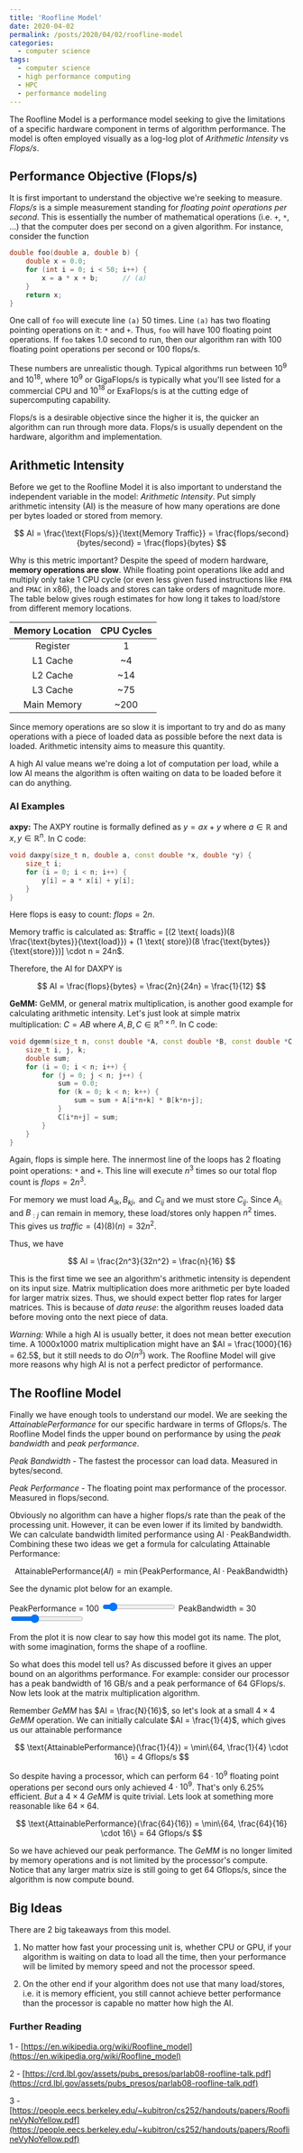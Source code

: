 ```yaml
---
title: 'Roofline Model'
date: 2020-04-02
permalink: /posts/2020/04/02/roofline-model
categories:
  - computer science
tags:
  - computer science
  - high performance computing
  - HPC
  - performance modeling
---
```


The Roofline Model is a performance model seeking to give the limitations of a specific hardware component in terms of algorithm performance. The model is often employed visually as a log-log plot of _Arithmetic Intensity_ vs _Flops/s_. 

## Performance Objective (Flops/s)
It is first important to understand the objective we're seeking to measure. _Flops/s_ is a simple measurement standing for _floating point operations per second_. This is essentially the number of mathematical operations (i.e. `+`, `*`, ...) that the computer does per second on a given algorithm. For instance, consider the function

```c++
double foo(double a, double b) {
    double x = 0.0;
    for (int i = 0; i < 50; i++) {
        x = a * x + b;      // (a)
    }
    return x;
}
```

One call of `foo` will execute line `(a)` 50 times. Line `(a)` has two floating pointing operations on it: `*` and `+`. Thus, `foo` will have 100 floating point operations. If `foo` takes 1.0 second to run, then our algorithm ran with 100 floating point operations per second or 100 flops/s. 

These numbers are unrealistic though. Typical algorithms run between $10^9$ and $10^{18}$, where $10^9$ or GigaFlops/s is typically what you'll see listed for a commercial CPU and $10^{18}$ or ExaFlops/s is at the cutting edge of supercomputing capability.

Flops/s is a desirable objective since the higher it is, the quicker an algorithm can run through more data. Flops/s is usually dependent on the hardware, algorithm and implementation.

## Arithmetic Intensity
Before we get to the Roofline Model it is also important to understand the independent variable in the model: _Arithmetic Intensity_. Put simply arithmetic intensity (AI) is the measure of how many operations are done per bytes loaded or stored from memory.

$$ AI = \frac{\text{Flops/s}}{\text{Memory Traffic}} = \frac{flops/second}{bytes/second} = \frac{flops}{bytes} $$

Why is this metric important? Despite the speed of modern hardware, __memory operations are slow__. While floating point operations like add and multiply only take 1 CPU cycle (or even less given fused instructions like `FMA` and `FMAC` in x86), the loads and stores can take orders of magnitude more. The table below gives rough estimates for how long it takes to load/store from different memory locations.

| Memory Location | CPU Cycles |
| :-------------: | :--------: |
|    Register     |     1      |
|    L1 Cache     |     ~4     |
|    L2 Cache     |    ~14     |
|    L3 Cache     |    ~75     |
|   Main Memory   |    ~200    |

Since memory operations are so slow it is important to try and do as many operations with a piece of loaded data as possible before the next data is loaded. Arithmetic intensity aims to measure this quantity.

A high AI value means we're doing a lot of computation per load, while a low AI means the algorithm is often waiting on data to be loaded before it can do anything.


### AI Examples
**axpy:** The AXPY routine is formally defined as $y = ax + y$ where $a\in\mathbb{R}$ and $x,y\in\mathbb{R}^n$. In C code:

```c++
void daxpy(size_t n, double a, const double *x, double *y) {
    size_t i;
    for (i = 0; i < n; i++) {
        y[i] = a * x[i] + y[i];
    }
}
```

Here flops is easy to count: $flops = 2n$.

Memory traffic is calculated as: $traffic = [(2 \text{ loads})(8 \frac{\text{bytes}}{\text{load}}) + (1 \text{ store})(8 \frac{\text{bytes}}{\text{store}})] \cdot n = 24n$.

Therefore, the AI for DAXPY is

$$ AI = \frac{flops}{bytes} = \frac{2n}{24n} = \frac{1}{12} $$

**GeMM:** GeMM, or general matrix multiplication, is another good example for calculating arithmetic intensity. Let's just look at simple matrix multiplication: $C=AB$ where $A,B,C \in \mathbb{R}^{n \times n}$. In C code:

```c++
void dgemm(size_t n, const double *A, const double *B, const double *C) {
    size_t i, j, k;
    double sum;
    for (i = 0; i < n; i++) {
        for (j = 0; j < n; j++) {
            sum = 0.0;
            for (k = 0; k < n; k++) {
                sum = sum + A[i*n+k] * B[k*n+j];
            }
            C[i*n+j] = sum;
        }
    }
}
```

Again, flops is simple here. The innermost line of the loops has 2 floating point operations: `*` and `+`. This line will execute $n^3$ times so our total flop count is $flops = 2n^3$.

For memory we must load $A_{ik}, B_{kj}, \text{ and } C_{ij}$ and we must store $C_{ij}$. Since $A_{i:}$ and $B_{:j}$ can remain in memory, these load/stores only happen $n^2$ times. This gives us $traffic = (4)(8)(n) = 32n^2$.

Thus, we have 

$$ AI = \frac{2n^3}{32n^2} = \frac{n}{16} $$

This is the first time we see an algorithm's arithmetic intensity is dependent on its input size. Matrix multiplication does more arithmetic per byte loaded for larger matrix sizes. Thus, we should expect better flop rates for larger matrices. This is because of _data reuse_: the algorithm reuses loaded data before moving onto the next piece of data.

_Warning:_ While a high AI is usually better, it does not mean better execution time. A 1000x1000 matrix multiplication might have an $AI = \frac{1000}{16} = 62.5$, but it still needs to do $O(n^3)$ work. The Roofline Model will give more reasons why high AI is not a perfect predictor of performance.

## The Roofline Model

Finally we have enough tools to understand our model. We are seeking the _AttainablePerformance_ for our specific hardware in terms of Gflops/s. The Roofline Model finds the upper bound on performance by using the _peak bandwidth_ and _peak performance_.

_Peak Bandwidth_ - The fastest the processor can load data. Measured in bytes/second.

_Peak Performance_ - The floating point max performance of the processor. Measured in flops/second.

Obviously no algorithm can have a higher flops/s rate than the peak of the processing unit. However, it can be even lower if its limited by bandwidth. We can calculate bandwidth limited performance using $\text{AI} \cdot \text{PeakBandwidth}$. Combining these two ideas we get a formula for calculating Attainable Performance:

$$ \text{AttainablePerformance}(AI) = \min\{\text{PeakPerformance}, \text{AI} \cdot \text{PeakBandwidth}\} $$

See the dynamic plot below for an example.

<script src="https://cdn.plot.ly/plotly-latest.min.js"></script>
<script type="text/javascript" src="{{ base_path }}/assets/js/posts/roofline.js"></script>
<div id="slider-container">
    <label>PeakPerformance = <span id="MaxPerformanceValue">100</span></label>
    <input type="range" min="1" max="1000" value="100" class="slider" id="MaxPerformance" style="border: none;">
    <label>PeakBandwidth = <span id="MaxBandwidthValue">30</span></label>
    <input type="range" min="1" max="100" value="32" class="slider" id="MaxBandwidth">
</div>
<div id="roofline-plot"></div>


From the plot it is now clear to say how this model got its name. The plot, with some imagination, forms the shape of a roofline.

So what does this model tell us? As discussed before it gives an upper bound on an algorithms performance. For example: consider our processor has a peak bandwidth of 16 GB/s and a peak performance of 64 GFlops/s. Now lets look at the matrix multiplication algorithm.

Remember _GeMM_ has $AI = \frac{N}{16}$, so let's look at a small $4\times 4$ $GeMM$ operation. We can initially calculate $AI = \frac{1}{4}$, which gives us our attainable performance

$$ \text{AttainablePerformance}(\frac{1}{4}) = \min\{64, \frac{1}{4} \cdot 16\} = 4 Gflops/s $$

So despite having a processor, which can perform $64\cdot 10^{9}$ floating point operations per second ours only achieved $4 \cdot 10^{9}$. That's only 6.25% efficient. _But_ a $4\times 4$ _GeMM_ is quite trivial. Lets look at something more reasonable like $64\times 64$.

$$ \text{AttainablePerformance}(\frac{64}{16}) = \min\{64, \frac{64}{16} \cdot 16\} = 64 Gflops/s $$

So we have achieved our peak performance. The _GeMM_ is no longer limited by memory operations and is not limited by the processor's compute. Notice that any larger matrix size is still going to get 64 Gflops/s, since the algorithm is now compute bound.


## Big Ideas
There are 2 big takeaways from this model.

1. No matter how fast your processing unit is, whether CPU or GPU, if your algorithm is waiting on data to load all the time, then your performance will be limited by memory speed and not the processor speed.

2. On the other end if your algorithm does not use that many load/stores, i.e. it is memory efficient, you still cannot achieve better performance than the processor is capable no matter how high the AI.



### Further Reading
1 - [https://en.wikipedia.org/wiki/Roofline_model](https://en.wikipedia.org/wiki/Roofline_model)

2 - [https://crd.lbl.gov/assets/pubs_presos/parlab08-roofline-talk.pdf](https://crd.lbl.gov/assets/pubs_presos/parlab08-roofline-talk.pdf)

3 - [https://people.eecs.berkeley.edu/~kubitron/cs252/handouts/papers/RooflineVyNoYellow.pdf](https://people.eecs.berkeley.edu/~kubitron/cs252/handouts/papers/RooflineVyNoYellow.pdf)
